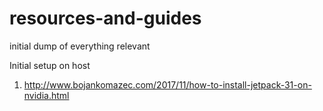 # resources-and-guides
initial dump of everything relevant


Initial setup on host
1. http://www.bojankomazec.com/2017/11/how-to-install-jetpack-31-on-nvidia.html